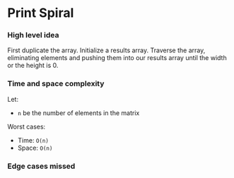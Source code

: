 # Print Spiral

### High level idea

First duplicate the array.  Initialize a results array.  Traverse the array, eliminating elements and pushing them into our results array until the width or the height is 0.  

### Time and space complexity

Let: <br>

- `n` be the number of elements in the matrix<br>

Worst cases: <br>

- Time: `O(n)` <br>
- Space: `O(n)`

### Edge cases missed

